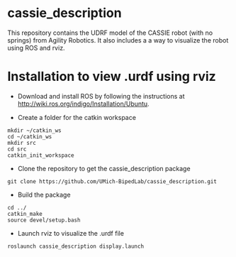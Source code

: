 # cassie_description
This repository contains the UDRF model of the CASSIE robot (with no springs) from Agility Robotics. 
It also includes a a way to visualize the robot using ROS and rviz. 


Installation to view .urdf using rviz
=====================================

- Download and install ROS by following the instructions at http://wiki.ros.org/indigo/Installation/Ubuntu.

- Create a folder for the catkin workspace 
```
mkdir ~/catkin_ws
cd ~/catkin_ws
mkdir src
cd src
catkin_init_workspace
```
- Clone the repository to get the cassie_description package
```
git clone https://github.com/UMich-BipedLab/cassie_description.git
```
- Build the package
```
cd ../
catkin_make
source devel/setup.bash
```
- Launch rviz to visualize the .urdf file
```
roslaunch cassie_description display.launch 
```


